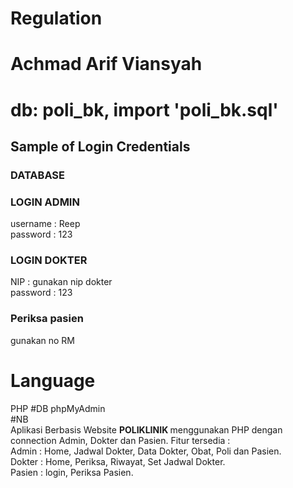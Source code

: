# Regulation
<h1>Achmad Arif Viansyah</h1>
<h1>db: poli_bk, import 'poli_bk.sql'</h1>
<h2>Sample of Login Credentials</h2>
<h3>DATABASE</h3>
<h3>LOGIN ADMIN</h3>
username : Reep<br>
password : 123
<br>
<h3>LOGIN DOKTER</h3>
NIP : gunakan nip dokter<br>
password : 123
<br>
<h3>Periksa pasien</h3>
gunakan no RM

# Language
PHP
#DB
phpMyAdmin
<br>
#NB <br>
Aplikasi Berbasis Website <b> POLIKLINIK </b> menggunakan PHP dengan connection Admin, Dokter dan Pasien.
Fitur tersedia : <br>
Admin : Home, Jadwal Dokter, Data Dokter, Obat, Poli dan Pasien. <br>
Dokter : Home, Periksa, Riwayat, Set Jadwal Dokter. <br>
Pasien : login, Periksa Pasien.
